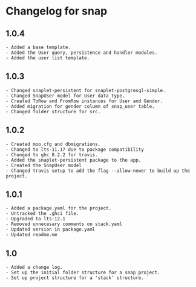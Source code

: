 # Changelog for snap

## 1.0.4
    - Added a base template.
    - Added the User query, persistence and handler modules.
    - Added the user list template.

## 1.0.3
    - Changed snaplet-persistent for snaplet-postgresql-simple.
    - Changed SnapUser model for User data type.
    - Created ToRow and FromRow instances for User and Gender.
    - Added migration for gender column of snap_user table.
    - Changed folder structure for src.

## 1.0.2
    - Created moo.cfg and dbmigrations.
    - Changed to lts-11.17 due to package compatibility
    - Changed to ghc 8.2.2 for travis.
    - Added the snaplet-persistent package to the app.
    - Created the SnapUser model
    - Changed travis setup to add the flag --allow-newer to build up the project.

## 1.0.1
    - Added a package.yaml for the project.
    - Untracked the .ghci file.
    - Upgraded to lts-12.1
    - Removed unnecesary comments on stack.yaml
    - Updated version in package.yaml
    - Updated readme.me
## 1.0
    - Added a change log.
    - Set up the initial folder structure for a snap project.
    - Set up project structure for a 'stack' structure.